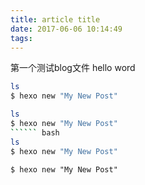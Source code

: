 ```yaml
---
title: article title
date: 2017-06-06 10:14:49
tags:
---
```

第一个测试blog文件
hello word
``` bash
ls 
$ hexo new "My New Post"
```
``` bash
ls 
$ hexo new "My New Post"
`````` bash
ls 
$ hexo new "My New Post"
```
`$ hexo new "My New Post"`
